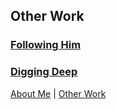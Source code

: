 ## Other Work

### [Following Him](followinghim.adamstaplesdev.com)

### [Digging Deep](digdeep.adamstaplesdev.com)

[About Me](index.md) | [Other Work](other_work.md)